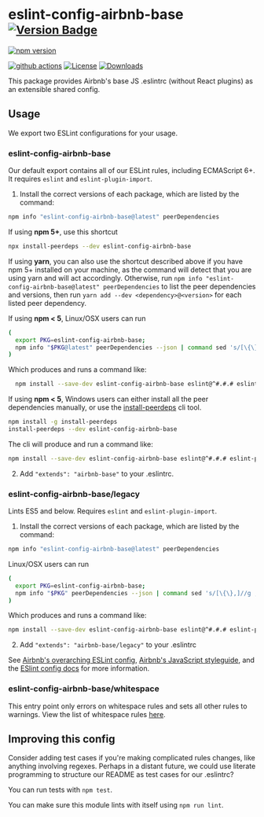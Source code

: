 # eslint-config-airbnb-base <sup>[![Version Badge][npm-version-svg]][package-url]</sup>

[![npm version](https://badge.fury.io/js/eslint-config-airbnb-base.svg)][package-url]

[![github actions][actions-image]][actions-url]
[![License][license-image]][license-url]
[![Downloads][downloads-image]][downloads-url]

This package provides Airbnb's base JS .eslintrc (without React plugins) as an extensible shared config.

## Usage

We export two ESLint configurations for your usage.

### eslint-config-airbnb-base

Our default export contains all of our ESLint rules, including ECMAScript 6+. It requires `eslint` and `eslint-plugin-import`.

1. Install the correct versions of each package, which are listed by the command:

```sh
npm info "eslint-config-airbnb-base@latest" peerDependencies
```

If using **npm 5+**, use this shortcut

```sh
npx install-peerdeps --dev eslint-config-airbnb-base
```

If using **yarn**, you can also use the shortcut described above if you have npm 5+ installed on your machine, as the command will detect that you are using yarn and will act accordingly.
Otherwise, run `npm info "eslint-config-airbnb-base@latest" peerDependencies` to list the peer dependencies and versions, then run `yarn add --dev <dependency>@<version>` for each listed peer dependency.

If using **npm < 5**, Linux/OSX users can run

```sh
(
  export PKG=eslint-config-airbnb-base;
  npm info "$PKG@latest" peerDependencies --json | command sed 's/[\{\},]//g ; s/: /@/g' | xargs npm install --save-dev "$PKG@latest"
)
```

Which produces and runs a command like:

```sh
  npm install --save-dev eslint-config-airbnb-base eslint@^#.#.# eslint-plugin-import@^#.#.#
```

If using **npm < 5**, Windows users can either install all the peer dependencies manually, or use the [install-peerdeps](https://github.com/nathanhleung/install-peerdeps) cli tool.

```sh
npm install -g install-peerdeps
install-peerdeps --dev eslint-config-airbnb-base
```

The cli will produce and run a command like:

```sh
npm install --save-dev eslint-config-airbnb-base eslint@^#.#.# eslint-plugin-import@^#.#.#
```

2. Add `"extends": "airbnb-base"` to your .eslintrc.

### eslint-config-airbnb-base/legacy

Lints ES5 and below. Requires `eslint` and `eslint-plugin-import`.

1. Install the correct versions of each package, which are listed by the command:

```sh
npm info "eslint-config-airbnb-base@latest" peerDependencies
```

Linux/OSX users can run

```sh
(
  export PKG=eslint-config-airbnb-base;
  npm info "$PKG" peerDependencies --json | command sed 's/[\{\},]//g ; s/: /@/g' | xargs npm install --save-dev "$PKG"
)
```

Which produces and runs a command like:

```sh
npm install --save-dev eslint-config-airbnb-base eslint@^#.#.# eslint-plugin-import@^#.#.#
```

2. Add `"extends": "airbnb-base/legacy"` to your .eslintrc

See [Airbnb's overarching ESLint config](https://npmjs.com/eslint-config-airbnb), [Airbnb's JavaScript styleguide](https://github.com/airbnb/javascript), and the [ESlint config docs](https://eslint.org/docs/user-guide/configuring#extending-configuration-files) for more information.

### eslint-config-airbnb-base/whitespace

This entry point only errors on whitespace rules and sets all other rules to warnings. View the list of whitespace rules [here](https://github.com/airbnb/javascript/blob/master/packages/eslint-config-airbnb-base/whitespace.js).

## Improving this config

Consider adding test cases if you're making complicated rules changes, like anything involving regexes. Perhaps in a distant future, we could use literate programming to structure our README as test cases for our .eslintrc?

You can run tests with `npm test`.

You can make sure this module lints with itself using `npm run lint`.

[package-url]: https://npmjs.org/package/eslint-config-airbnb-base
[npm-version-svg]: https://versionbadg.es/airbnb/javascript.svg
[license-image]: https://img.shields.io/npm/l/eslint-config-airbnb-base.svg
[license-url]: LICENSE.md
[downloads-image]: https://img.shields.io/npm/dm/eslint-config-airbnb-base.svg
[downloads-url]: https://npm-stat.com/charts.html?package=eslint-config-airbnb-base
[actions-image]: https://img.shields.io/endpoint?url=https://github-actions-badge-u3jn4tfpocch.runkit.sh/airbnb/javascript
[actions-url]: https://github.com/airbnb/javascript/actions
